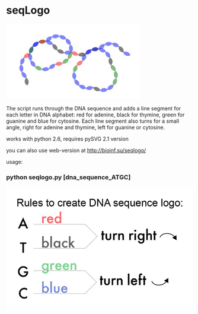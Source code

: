 # seqLogo
![Alt text](https://github.com/vovalive/seqlogo/blob/master/photo5298489806780737501.jpg?raw=true "Title")

  The script runs through the DNA sequence and adds a line segment for each letter in DNA alphabet: red for adenine, black for  thymine, green for guanine and blue for cytosine. Each line segment also turns for a small angle, right for adenine and thymine, left for guanine or cytosine.

works with python 2.6, 
requires pySVG 2.1 version

you can also use web-version at http://bioinf.su/seqlogo/

usage: 
### python seqlogo.py [dna_sequence_ATGC]

![Alt text](https://github.com/vovalive/seqlogo/blob/master/photo5300770988465694678.jpg?raw=true "Title")
